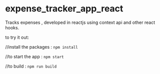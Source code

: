 # expense_tracker_app_react
Tracks expenses , developed in reactjs using context api and other react hooks.

to try it out:

//install the packages :
```npm install```

//to start the app :
```npm start```

//to build :
```npm run build```
